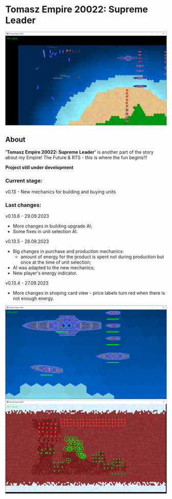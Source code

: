 # Tomasz Empire 20022: Supreme Leader

<p align="center">
  <img src="screens/screenshot1_20230115.png" alt="Tomasz Empire 20022">
</p>

## About
**'Tomasz Empire 20022: Supreme Leader'** is another part of the story about my Empire! The Future &amp; RTS - this is where the fun begins!!!

**Project still under development**

### Current stage:
v0.13 - New mechanics for building and buying units

### Last changes:
v0.13.6 - 29.09.2023

* More changes in building upgrade AI;
* Some fixes in unit selection AI.

v0.13.5 - 28.09.2023

* Big changes in purchase and production mechanics:
    * amount of energy for the product is spent not during production but once at the time of unit selection;
* AI was adapted to the new mechanics;
* New player's energy indicator.

v0.13.4 - 27.09.2023

* More changes in shoping card view - price labels turn red when there is not enough energy.

<p align="center">
  <img src="screens/screenshot2_20230115.png" alt="Tomasz Empire 20022 - Fleet">
  <br />
  <img src="screens/screenshot3_20230115.png" alt="Tomasz Empire 20022 - Mars poles Map">
</p>
